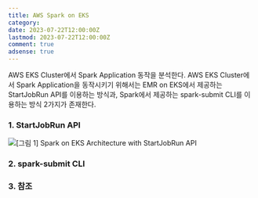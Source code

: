 ```yaml
---
title: AWS Spark on EKS
category: 
date: 2023-07-22T12:00:00Z
lastmod: 2023-07-22T12:00:00Z
comment: true
adsense: true
---
```


AWS EKS Cluster에서 Spark Application 동작을 분석한다. AWS EKS Cluster에서 Spark Application을 동작시키기 위해서는 EMR on EKS에서 제공하는 StartJobRun API를 이용하는 방식과, Spark에서 제공하는 spark-submit CLI를 이용하는 방식 2가지가 존재한다.

### 1. StartJobRun API

![[그림 1] Spark on EKS Architecture with StartJobRun API]({{site.baseurl}}/images/theory_analysis/AWS_Spark_on_EKS/Spark_EKS_Architecture_StartJobRun_API.PNG)

### 2. spark-submit CLI

### 3. 참조
